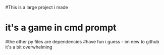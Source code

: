 #This is a large project i made
# it's a game in cmd prompt
#the other py files are dependencies
#have fun i guess - im new to github it's a bit overwhelming
